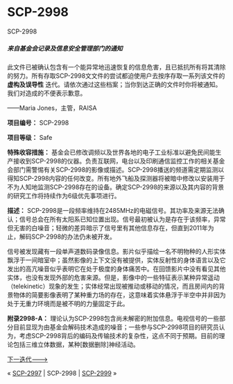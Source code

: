 # SCP-2998
                        



    



SCP-2998




##### 来自基金会记录及信息安全管理部门的通知

此文件已被确认包含有一个能异常地迅速恢复的信息危害，且已抵抗所有将其清除的努力。所有存取SCP-2998文文件的尝试都迫使用户去按序存取一系列该文件的**虚构及误导性** 迭代。请依次通过这些档案；当你到达正确的文件时你将被通知。我们对造成的不便表示歉意。

——Maria Jones，主管，RAISA



**项目编号：** SCP-2998

**项目等级：** Safe

**特殊收容措施：** 基金会已修改调频以及世界各地的电子工业标准以避免民间能生产接收到SCP-2998的仪器。负责互联网，电台以及印刷通信监控工作的相关基金会部门需警惕有关SCP-2998的影像或描述。SCP-2998播送的频道需定期监测以得知SCP-2998内容的任何改变。所有地外飞船及探测器将被暗中修改以安装用于不为人知地监测SCP-2998存在的设备。确定SCP-2998的来源以及其内容的背景的研究工作将持续作为6级优先事项进行。

**描述：** SCP-2998是一段频率维持在2485MHz的电磁信号。其功率及来源无法确认；信号总会在所有太阳系已知位置出现。信号最初被认为是存在于该频率，异常但无害的白噪音；轻微的差异暗示了信号里有其他信息存在，但直到2011年为止，解码SCP-2998的办法仍未被开发。

信号被发现藏有一段单声道数码录像信息。影片似乎描绘一名不明物种的人形实体飘浮于一间暗室中；虽然影像的上下文没有被提供，实体反射性的身体语言以及它发出的高亢噪音似乎表明它在处于极度的身体痛苦中。在回馈影片中没有看见其他实体，也没有发现外部的危害来源。但是，影像中的一些特征表示某种异常遥动（telekinetic）现象的发生；实体经常出现被推动或移动的情况，而且房间内的背景物体的简要影像表明了某种重力场的存在，这意味着实体悬浮于半空中并非因为处于无重力环境而是被不明的力量固定于此。

**附录2998-A：** 理论认为SCP-2998包含尚未解密的附加信息。电视信号的一些部分目前显现为由基金会解码技术造成的噪音；一些参与SCP-2998项目的研究员认为，考虑SCP-2998背后的编码及传输技术的复杂性，这点不同于预期。目前的理论包括三维立体数据，某种[数据删除]神经活动。



[下一迭代--->](http://scp-wiki-cn.wikidot.com/scp-2998/offset/1)




    
    
    
    


« [SCP-2997](/scp-2997) | SCP-2998 | [SCP-2999](/scp-2999) »





                    